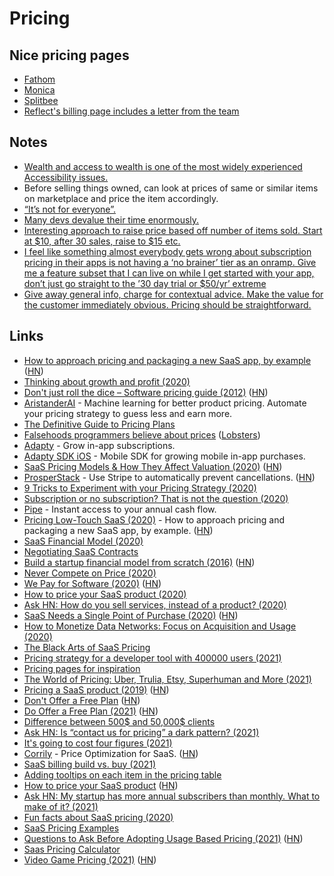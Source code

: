 # Pricing

## Nice pricing pages

- [Fathom](https://app.usefathom.com/register)
- [Monica](https://www.monicahq.com/pricing)
- [Splitbee](https://splitbee.io/pricing)
- [Reflect's billing page includes a letter from the team](https://twitter.com/maccaw/status/1437208734929850369?s=28)

## Notes

- [Wealth and access to wealth is one of the most widely experienced Accessibility issues.](https://twitter.com/buildsghost/status/1274376280255811584)
- Before selling things owned, can look at prices of same or similar items on marketplace and price the item accordingly.
- [“It’s not for everyone”.](https://seths.blog/2018/06/its-not-for-everyone/)
- [Many devs devalue their time enormously. ](https://twitter.com/kentcdodds/status/1316728697584381952)
- [Interesting approach to raise price based off number of items sold. Start at $10, after 30 sales, raise to $15 etc.](https://gumroad.com/l/doing-content-right)
- [I feel like something almost everybody gets wrong about subscription pricing in their apps is not having a ‘no brainer’ tier as an onramp. Give me a feature subset that I can live on while I get started with your app, don’t just go straight to the ’30 day trial or $50/yr’ extreme](https://twitter.com/stroughtonsmith/status/1388607057910239232)
- [Give away general info, charge for contextual advice. Make the value for the customer immediately obvious. Pricing should be straightforward.](https://twitter.com/VicVijayakumar/status/1424173615847772161)

## Links

- [How to approach pricing and packaging a new SaaS app, by example](https://stripe.com/atlas/guides/saas-pricing) ([HN](https://news.ycombinator.com/item?id=16476454))
- [Thinking about growth and profit (2020)](https://jlongster.com/thinking-growth-profit)
- [Don't just roll the dice – Software pricing guide (2012)](https://neildavidson.com/downloads/dont-just-roll-the-dice-2.0.0.pdf) ([HN](https://news.ycombinator.com/item?id=22027912))
- [AristanderAI](https://aristander.ai/) - Machine learning for better product pricing. Automate your pricing strategy to guess less and earn more.
- [The Definitive Guide to Pricing Plans](https://capitalandgrowth.org/answers/Article/3169972/The-Definitive-Guide-to-Pricing-Plans)
- [Falsehoods programmers believe about prices](https://gist.github.com/rgs/6509585) ([Lobsters](https://lobste.rs/s/lo4bic/falsehoods_programmers_believe_about))
- [Adapty](https://adapty.io/) - Grow in-app subscriptions.
- [Adapty SDK iOS](https://github.com/adaptyteam/AdaptySDK-iOS) - Mobile SDK for growing mobile in-app purchases.
- [SaaS Pricing Models & How They Affect Valuation (2020)](https://empireflippers.com/saas-pricing-models/) ([HN](https://news.ycombinator.com/item?id=23193397))
- [ProsperStack](https://prosperstack.com/) - Use Stripe to automatically prevent cancellations. ([HN](https://news.ycombinator.com/item?id=23501378))
- [9 Tricks to Experiment with your Pricing Strategy (2020)](https://medium.com/point-nine-news/9-tricks-to-experiment-with-your-pricing-strategy-329b07a5b171)
- [Subscription or no subscription? That is not the question (2020)](https://ia.net/topics/subscription-or-no-subscription)
- [Pipe](https://www.pipe.com/) - Instant access to your annual cash flow.
- [Pricing Low-Touch SaaS (2020)](https://stripe.com/en-in/atlas/guides/saas-pricing) - How to approach pricing and packaging a new SaaS app, by example. ([HN](https://news.ycombinator.com/item?id=24543433))
- [SaaS Financial Model (2020)](https://baremetrics.com/blog/saas-financial-model)
- [Negotiating SaaS Contracts](https://www.crayika.com/blog)
- [Build a startup financial model from scratch (2016)](https://www.mathventurepartners.com/blog/2016/9/15/startup-financial-modeling-part-1-what-is-a-financial-model) ([HN](https://news.ycombinator.com/item?id=24853787))
- [Never Compete on Price (2020)](https://medium.com/@tylerhakes/never-compete-on-price-c7709f29280)
- [We Pay for Software (2020)](https://adamwiggins.com/making-computers-better/pay) ([HN](https://news.ycombinator.com/item?id=25027907))
- [How to price your SaaS product (2020)](https://www.lennyrachitsky.com/p/saas-pricing-strategy)
- [Ask HN: How do you sell services, instead of a product? (2020)](https://news.ycombinator.com/item?id=25048031)
- [SaaS Needs a Single Point of Purchase (2020)](https://landshark.io/2020/11/13/saas-needs-a-single-point-of-purchase.html) ([HN](https://news.ycombinator.com/item?id=25081711))
- [How to Monetize Data Networks: Focus on Acquisition and Usage (2020)](https://medium.com/breadcrumb/how-to-monetize-data-networks-focus-on-acquisition-and-usage-1c822aa67b3e)
- [The Black Arts of SaaS Pricing](https://training.kalzumeus.com/newsletters/archive/saas_pricing)
- [Pricing strategy for a developer tool with 400000 users (2021)](https://news.ycombinator.com/item?id=25622558)
- [Pricing pages for inspiration](https://inspyr.io/pricing)
- [The World of Pricing: Uber, Trulia, Etsy, Superhuman and More (2021)](https://www.nfx.com/post/the-hidden-world-of-pricing/)
- [Pricing a SaaS product (2019)](https://www.bannerbear.com/blog/don-t-charge-a-month-for-your-product/) ([HN](https://news.ycombinator.com/item?id=25941412))
- [Don't Offer a Free Plan](https://nofreeplan.com/) ([HN](https://news.ycombinator.com/item?id=26059517))
- [Do Offer a Free Plan (2021)](https://www.chrisfrantz.com/how-to-kill-a-unicorn/) ([HN](https://news.ycombinator.com/item?id=26060038))
- [Difference between 500$ and 50,000$ clients](https://twitter.com/JoshJDurham/status/1357764680979259392)
- [Ask HN: Is “contact us for pricing” a dark pattern? (2021)](https://news.ycombinator.com/item?id=26144706)
- [It's going to cost four figures (2021)](https://raccoon.onyxbits.de/blog/software-development-cost/)
- [Corrily](https://www.corrily.com/) - Price Optimization for SaaS. ([HN](https://news.ycombinator.com/item?id=26302217))
- [SaaS billing build vs. buy (2021)](https://blog.billflow.io/saas-billing-build-vs-buy/)
- [Adding tooltips on each item in the pricing table](https://twitter.com/damengchen/status/1366505122772054016)
- [How to price your SaaS product](https://www.lennysnewsletter.com/p/saas-pricing-strategy) ([HN](https://news.ycombinator.com/item?id=26553639))
- [Ask HN: My startup has more annual subscribers than monthly. What to make of it? (2021)](https://news.ycombinator.com/item?id=26821281)
- [Fun facts about SaaS pricing (2020)](https://twitter.com/awwstn/status/1213215748979445761)
- [SaaS Pricing Examples](https://saas-pricing.info/)
- [Questions to Ask Before Adopting Usage Based Pricing (2021)](https://adilaijaz.medium.com/6-questions-to-ask-before-adopting-usage-based-pricing-77bf2a669309) ([HN](https://news.ycombinator.com/item?id=27392962))
- [Saas Pricing Calculator](https://indiebrands.io/saas-pricing-calculator)
- [Video Game Pricing (2021)](https://www.youtube.com/watch?v=zvPkAYT6B1Q) ([HN](https://news.ycombinator.com/item?id=28200360))
